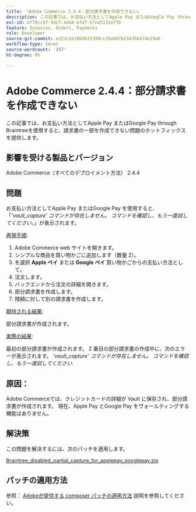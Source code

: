 ```yaml
---
title: 「Adobe Commerce 2.4.4：部分請求書を作成できない」
description: この記事では、お支払い方法としてApple Pay またはGoogle Pay through Braintreeを使用すると、請求書の一部を作成できない問題のホットフィックスを提供します。
exl-id: bf78cc07-9dc7-4eb8-bfdf-57ea5131effb
feature: Invoices, Orders, Payments
role: Developer
source-git-commit: e223c2e1063b25399cc29a087623435b414e19a6
workflow-type: tm+mt
source-wordcount: '257'
ht-degree: 0%

---
```


# Adobe Commerce 2.4.4：部分請求書を作成できない

この記事では、お支払い方法としてApple Pay またはGoogle Pay through Braintreeを使用すると、請求書の一部を作成できない問題のホットフィックスを提供します。

## 影響を受ける製品とバージョン

Adobe Commerce（すべてのデプロイメント方法） 2.4.4

## 問題

お支払い方法としてApple Pay またはGoogle Pay を使用すると、「*&#39;vault_capture&#39; コマンドが存在しません。 コマンドを確認し、もう一度試してください。*」が表示されます。

<u>再現手順</u>:

1. Adobe Commerce web サイトを開きます。
1. シンプルな商品を買い物かごに追加します（数量 2）。
1. を選択 **Apple ペイ** または **Google ペイ** 買い物かごからの支払い方法として。
1. 注文します。
1. バックエンドから注文の詳細を開きます。
1. 部分請求書を作成します。
1. 残額に対して別の請求書を作成します。

<u>期待される結果</u>:

部分請求書が作成されます。

<u>実際の結果</u>:

最初の部分請求書が作成されます。 2 番目の部分請求書の作成中に、次のエラーが表示されます。 *&#39;vault_capture&#39; コマンドが存在しません。 コマンドを確認し、もう一度試してください*.

## 原因：

Adobe Commerceでは、クレジットカードの詳細が Vault に保存され、部分請求書が作成されます。 現在、Apple Pay とGoogle Pay をヴォールティングする機能はありません。

## 解決策

この問題を解決するには、次のパッチを適用します。

[Braintree_disabled_partial_capture_for_applepay_googlepay.zip](assets/braintree-disabled-partial-capture-for-applepay-googlepay.zip)

## パッチの適用方法

参照： [Adobeが提供する composer パッチの適用方法](/help/how-to/general/how-to-apply-a-composer-patch-provided-by-magento.md) 説明を参照してください。
